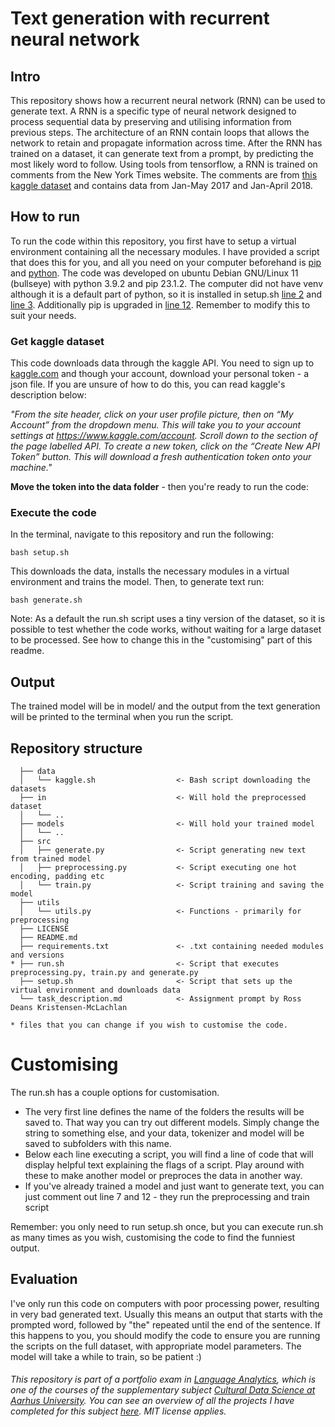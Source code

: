 # Text generation with recurrent neural network
## Intro
This repository shows how a recurrent neural network (RNN) can be used to generate text. A RNN is a specific type of neural network designed to process sequential data by preserving and utilising information from previous steps. The architecture of an RNN contain loops that allows the network to retain and propagate information across time. After the RNN has trained on a dataset, it can generate text from a prompt, by predicting the most likely word to follow. 
Using tools from tensorflow, a RNN is trained on comments from the New York Times website. The comments are from [this kaggle dataset](https://www.kaggle.com/datasets/aashita/nyt-comments) and contains data from Jan-May 2017 and Jan-April 2018.


## How to run

To run the code within this repository, you first have to setup a virtual environment containing all the necessary modules. I have provided a script that does this for you, and all you need on your computer beforehand is [pip](https://pypi.org/project/pip/) and [python](https://www.python.org/). The code was developed on ubuntu Debian GNU/Linux 11 (bullseye) with python 3.9.2 and pip 23.1.2. The computer did not have venv although it is a default part of python, so it is installed in setup.sh [line 2](https://github.com/AddiH/Cultural_Data_Science/blob/3b02054fe7a92b1b7dbdbe9764f05cd187bd07bd/Language/03_text_generation/setup.sh#L2) and [line 3](https://github.com/AddiH/Cultural_Data_Science/blob/3b02054fe7a92b1b7dbdbe9764f05cd187bd07bd/Language/03_text_generation/setup.sh#L3). Additionally pip is upgraded in [line 12](https://github.com/AddiH/Cultural_Data_Science/blob/3b02054fe7a92b1b7dbdbe9764f05cd187bd07bd/Language/03_text_generation/setup.sh#L12). Remember to modify this to suit your needs.

### Get kaggle dataset
This code downloads data through the kaggle API. You need to sign up to [kaggle.com](https://www.kaggle.com/) and though your account, download your personal token - a json file. If you are unsure of how to do this, you can read kaggle's description below:

*"From the site header, click on your user profile picture, then on “My Account” from the dropdown menu. This will take you to your account settings at https://www.kaggle.com/account. Scroll down to the section of the page labelled API. To create a new token, click on the “Create New API Token” button. This will download a fresh authentication token onto your machine."*

**Move the token into the data folder** - then you're ready to run the code:

### Execute the code

In the terminal, navigate to this repository and run the following:
```
bash setup.sh
```
This downloads the data, installs the necessary modules in a virtual environment and trains the model. Then, to generate text run:
```
bash generate.sh
```
Note: As a default the run.sh script uses a tiny version of the dataset, so it is possible to test whether the code works, without waiting for a large dataset to be processed. See how to change this in the "customising" part of this readme.

## Output
The trained model will be in model/ and the output from the text generation will be printed to the terminal when you run the script.

## Repository structure
```
  ├── data          
  │   └── kaggle.sh                  <- Bash script downloading the datasets
  ├── in                             <- Will hold the preprocessed dataset
  │   └── ..          
  ├── models                         <- Will hold your trained model
  │   └── ..          
  ├── src          
  │   ├── generate.py                <- Script generating new text from trained model
  │   ├── preprocessing.py           <- Script executing one hot encoding, padding etc
  │   └── train.py                   <- Script training and saving the model
  ├── utils          
  │   └── utils.py                   <- Functions - primarily for preprocessing
  ├── LICENSE          
  ├── README.md          
  ├── requirements.txt               <- .txt containing needed modules and versions
* ├── run.sh                         <- Script that executes preprocessing.py, train.py and generate.py
  ├── setup.sh                       <- Script that sets up the virtual environment and downloads data
  └── task_description.md            <- Assignment prompt by Ross Deans Kristensen-McLachlan
  
* files that you can change if you wish to customise the code.
```

# Customising

The run.sh has a couple options for customisation. 
- The very first line defines the name of the folders the results will be saved to. That way you can try out different models. Simply change the string to something else, and your data, tokenizer and model will be saved to subfolders with this name. 
- Below each line executing a script, you will find a line of code that will display helpful text explaining the flags of a script. Play around with these to make another model or preproces the data in another way.
- If you've already trained a model and just want to generate text, you can just comment out line 7 and 12 - they run the preprocessing and train script

Remember: you only need to run setup.sh once, but you can execute run.sh as many times as you wish, customising the code to find the funniest output.

## Evaluation
I've only run this code on computers with poor processing power, resulting in very bad generated text. Usually this means an output that starts with the prompted word, followed by "the" repeated until the end of the sentence. If this happens to you, you should modify the code to ensure you are running the scripts on the full dataset, with appropriate model parameters. The model will take a while to train, so be patient :)

###### This repository is part of a portfolio exam in [Language Analytics](https://kursuskatalog.au.dk/en/course/115693/Language-Analytics), which is one of the courses of the supplementary subject [Cultural Data Science at Aarhus University](https://bachelor.au.dk/en/supplementary-subject/culturaldatascience/). You can see an overview of all the projects I have completed for this subject [here](https://github.com/AddiH/Cultural_Data_Science). MIT license applies. 
